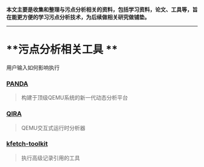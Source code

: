 **本文主要是收集和整理与污点分析相关的资料，包括学习资料，论文、工具等，旨在能更方便的学习污点分析技术，为后续做相关研究做铺垫。**

---

# **污点分析相关工具 **

用户输入如何影响执行

### [PANDA](https://github.com/moyix/panda)

> 构建于顶级QEMU系统的新一代动态分析平台

### [QIRA](http://qira.me/)

> QEMU交互式运行时分析器

### [kfetch-toolkit](https://github.com/j00ru/kfetch-toolkit)

> 执行高级记录引用的工具

